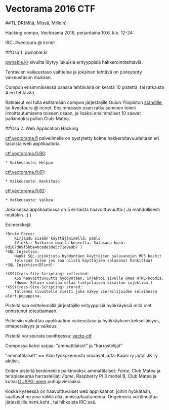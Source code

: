 # Vectorama 2016 CTF

##TL;DR(Mitä, Missä, Milloin)

Hacking compo, Vectorama 2016, perjantaina 10.6. klo. 12-24

IRC: #vectoura @ ircnet

##Osa 1. pwnable.kr

[pwnable.kr](http://pwnable.kr/play.php) sivuilta löytyy lukuisia erityyppisiä hakkerointitehtäviä.

Tehtävien vaikeustaso vaihtelee ja jokainen tehtävä on pisteytetty vaikeustason mukaan.

Compon ensimmäisessä osassa tehtävänä on kerätä 10 pistettä, tai ratkaista 4 eri tehtävää.

Ratkaisut voi tulla esittämään compon järjestäjille Oulun Yliopiston [standille](), tai #vectoura @ ircnet. Ensimmäisen osan ratkaiseminen
toimii ilmoittautumisena toiseen osaan, ja lisäksi ensimmäiset 10 saavat palkinnoksi pullon Club-Matea.  


##Osa 2. Web Application Hacking

[ctf.vectorama.fi](ctf.vectorama.fi) palvelimelle on pystytetty kolme hakkeroitavuudeltaan eri tasoista web applikaatiota.

[ctf.vectorama.fi:80](ctf.vectorama.fi:80):

	* Vaikeusaste: Helppo

[ctf.vectorama.fi:81](ctf.vectorama.fi:81):

	* Vaikeusaste: Keskitaso

[ctf.vectorama.fi:82](ctf.vectorama.fi:82):

	* Vaikeusaste: Vaikea

Jokaisessa applikaatiossa on 5 erillaista haavoittuvuutta:( Ja mahdollisesti muitakin. ;) )

Esimerkkejä:

	*Brute Force:
		Kirjaudu sisään käyttäjänimellä: pablo 
		(Vinkki: Ratkaise omalla koneella. Salasana hash: 0d107d09f5bbe40cade3de5c71e9e9b7 )
	*SQL Injection:  
		Hanki SQL-injektiota hyödyntäen käyttäjien salasanojen MD5 hashit
		(plussaa tulee jos saa niistä käyttäjien salasanat hankittua)
	*SQL Injection(Blind):

	*XSS(Cross-Site-Scripting) reflected:
		XSS haavoittuvuutta hyödyntäen, injektoi sivulle omaa HTML-koodia.
		(Huom: Selain saattaa estää tietynlaisen sisällön injektion.) 
	*XSS(Cross-Site-Scripting) stored:
		Tallenna sivustolle viesti joka näkyy vierailijoiden selaimessa alert-popuppina.

Pisteitä saa esittelemällä järjestäjille erityyppisiä hyökkäyksiä mitä olet onnistunut toteuttamaan. 

Pisteisiin vaikuttaa applikaation vaikeustaso ja hyökkäyksen kekseliäisyys, omaperäisyys ja vaikeus. 

Pisteitä voi seurata osoitteessa: [vecto-ctf](https://ouspg.github.io/vecto-ctf/)

Compossa kaksi sarjaa: "ammattilaiset" ja "harrastelijat"

"ammattilaiset" == Alan työkokemusta omaavat ja/tai Kapsi ry ja/tai JK ry aktiivit.

Eniten pisteitä keränneelle palkinnoksi: 
	ammattilaiset: *Fame*, Club Matea ja terapiaseuraa
	harrastelijat: *Fame*, Raspberry Pi 3 model B, Club Matea ja kutsu [OUSPG-open](https://github.com/ouspg/ouspg-open) puhujavieraaksi.

Koska kyseessä on haavoittuvaiset web applikaatiot, joihin hyökätään, saattavat ne aina välillä olla jumissa/kaatuneena.
Ongelmista voi ilmoittaa järjestäjille henk.koht., tai hihkaista IRC:ssä.
